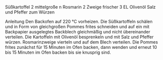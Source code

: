   Süßkartoffel  2 mittelgroße n
  Rosmarin  2 Zweige frischer
  3 EL Olivenöl
  Salz und Pfeffer zum Würzen

Anleitung
    Den Backofen auf 220 °C vorheizen.
    Die Süßkartoffeln schälen und in Form von gleichgroßen Pommes frites schneiden und auf ein mit Backpapier ausgelegtes Backblech gleichmäßig und nicht übereinander verteilen.
    Die Kartoffeln mit Olivenöl besprenkeln und mit Salz und Pfeffer würzen.
    Rosmarinzweige vierteln und auf dem Blech verteilen.
    Die Pommes frites zunächst für 15 Minuten im Ofen backen, dann wenden und erneut 10 bis 15 Minuten im Ofen backen bis sie knusprig sind.

